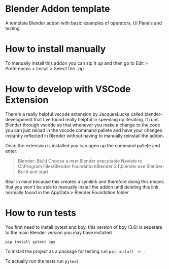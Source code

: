 # Blender Addon template
A template Blender addon with basic examples of operators, UI Panels and testing.

# How to install manually
To manually install this addon you can zip it up and then go to 
Edit > Preferences > Install > Select the .zip


# How to develop with VSCode Extension
There's a really helpful vscode extension by JacquesLucke called blender-development that I've found really helpful in speeding up iterating. It runs Blender through vscode so that whenever you make a change to the code you can just reload in the vscode command pallete and have your changes instantly reflected in Blender without having to manually reinstall the addon.

Once the extension is installed you can open up the command pallete and enter:
> Blender: Build
> Choose a new Blender executable
> Naviate to C:\Program Files\Blender Foundation\Blender 3.1\blender.exe
> Blender: Build and start

Bear in mind because this creates a symlink and therefore doing this means that you won't be able to manually install the addon until deleting this link, normally found in the AppData > Blender Foundation folder

# How to run tests
You first need to install pytest and bpy, this version of bpy (3.6) is seperate to the main Blender version you may have installed

`pip install pytest bpy`

To install the project as a package for testing run
`pip install -e .`

To actually run the tests run
`pytest`
